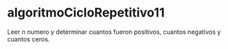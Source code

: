# algoritmoCicloRepetitivo11
Leer n numero y determinar cuantos fueron positivos, cuantos negativos y cuantos ceros.
